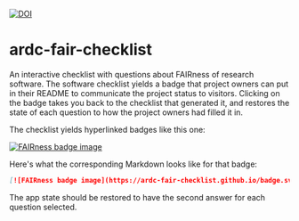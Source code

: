 [![DOI](https://zenodo.org/badge/DOI/10.5281/zenodo.7890393.svg)](https://doi.org/10.5281/zenodo.7890393)


# ardc-fair-checklist

An interactive checklist with questions about FAIRness of research software. The software checklist yields a badge that project owners can put in their README to communicate the project status to visitors. Clicking on the badge takes you back to the checklist that generated it, and restores the state of each question to how the project owners had filled it in.

The checklist yields hyperlinked badges like this one:

[![FAIRness badge image](https://ardc-fair-checklist.github.io/badge.svg)](https://ardc-fair-checklist.github.io/v0.1?f=111111&a=1111&i=11&r=111111)

Here's what the corresponding Markdown looks like for that badge:

```markdown
[![FAIRness badge image](https://ardc-fair-checklist.github.io/badge.svg)](https://ardc-fair-checklist.github.io/v0.1?f=111111&a=1111&i=11&r=111111)
```

The app state should be restored to have the second answer for each question selected.
